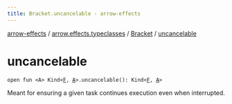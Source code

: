 ```yaml
---
title: Bracket.uncancelable - arrow-effects
---
```


[arrow-effects](../../index.html) / [arrow.effects.typeclasses](../index.html) / [Bracket](index.html) / [uncancelable](./uncancelable.html)

# uncancelable

`open fun <A> Kind<`[`F`](index.html#F)`, `[`A`](uncancelable.html#A)`>.uncancelable(): Kind<`[`F`](index.html#F)`, `[`A`](uncancelable.html#A)`>`

Meant for ensuring a given task continues execution even when interrupted.

